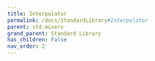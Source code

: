 ```yaml
---
title: Interpolator
permalink: /docs/StandardLibrary#Interpolator
parent: std.mixers
grand_parent: Standard Library
has_children: False
nav_order: 2
---
```

